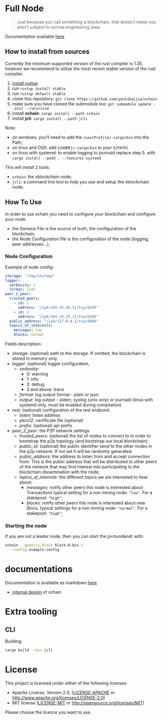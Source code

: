 # Full Node

> Just because you call something a blockchain, that doesn't mean you aren't subject to normal engineering laws.

Documentation available [here](https://youtubaijia.github.io/xchain)

## How to install from sources

Currently the minimum supported version of the rust compiler is 1.35, however we recommend to utilise the most recent stable version of the rust compiler.

1. [install rustup](https://www.rust-lang.org/tools/install)
2. run `rustup install stable`
3. run `rustup default stable`
4. clone this repository: `git clone https://github.com/youtubaijia/xchain`
5. make sure you have cloned the submodule too: `git submodule update --init --recursive`
6. install **xchain**: `cargo install --path xchain`
6. install **jcli**: `cargo install --path jcli`

Note:

* on windows, you'll need to add the `/userProfile/.cargo/bin` into the Path;
* on linux and OSX: add `${HOME}/.cargo/bin` to your `${PATH}`
* on linux with systemd: to enable logging to journald replace step 5. with `cargo install --path . --features systemd`

This will install 2 tools:

* `xchain`: the xblockchain node;
* `jcli`: a command line tool to help you use and setup the xblockchain node;

## How To Use

In order to use xchain you need to configure your blockchain and
configure your node.

* the Genesis File is the source of truth, the configuration of the blockchain;
* the Node Configuration file is the configuration of the node (logging, peer addresses...);

### Node Configuration

Example of node config:

```YAML
storage: "/tmp/storage"
logger:
  verbosity: 1
  format: json
peer_2_peer:
  trusted_peers:
    - id: 1
      address: "/ip4/104.24.28.11/tcp/8299"
    - id: 2
      address: "/ip4/104.24.29.11/tcp/8299"
  public_address: "/ip4/127.0.0.1/tcp/8080"
  topics_of_interests:
    messages: low
    blocks: normal
```

Fields description:

  - *storage*: (optional) path to the storage. If omitted, the
    blockchain is stored in memory only.
  - *logger*: (optional) logger configuration,
    - *verbosity*: 
      - 0: warning
      - 1: info
      - 2: debug
      - 3 and above: trace
    - *format*: log output format - plain or json.
    - *output*: log output - stderr, syslog (unix only) or journald (linux with systemd only, must be enabled during compilation)
  - *rest*: (optional) configuration of the rest endpoint.
    - *listen*: listen address
    - *pkcs12*: certificate file (optional)
    - *prefix*: (optional) api prefix
  - *peer_2_peer*: the P2P network settings
    - *trusted_peers*: (optional) the list of nodes to connect to in order to
      bootstrap the p2p topology (and bootstrap our local blockchain);
    - *public_id*: (optional) the public identifier send to the other nodes in the
      p2p network. If not set it will be randomly generated.
    - *public_address*: the address to listen from and accept connection
      from. This is the public address that will be distributed to other peers
      of the network that may find interest into participating to the blockchain
      dissemination with the node;
    - *topics_of_interests*: the different topics we are interested to hear about:
      - *messages*: notify other peers this node is interested about Transactions
        typical setting for a non mining node: `"low"`. For a stakepool: `"high"`;
      - *blocks*: notify other peers this node is interested about new Blocs.
        typical settings for a non mining node: `"normal"`. For a stakepool: `"high"`;

### Starting the node

If you are not a leader node, then you can start the jormundandr with:

```sh
xchain --genesis-block block-0.bin \
  --config example.config
```

# documentations

Documentation is available as markdown [here](doc/SUMMARY.md)

* [internal design](./doc/internal_design.md) of xchain

# Extra tooling

## CLI

Building:

```sh
cargo build --bin jcli
```

# License

This project is licensed under either of the following licenses:

 * Apache License, Version 2.0, ([LICENSE-APACHE](LICENSE-APACHE) or
   http://www.apache.org/licenses/LICENSE-2.0)
 * MIT license ([LICENSE-MIT](LICENSE-MIT) or
   http://opensource.org/licenses/MIT)

Please choose the licence you want to use.
